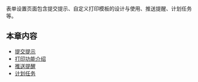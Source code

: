 表单设置页面包含提交提示、自定义打印模板的设计与使用、推送提醒、计划任务等。

## 本章内容
* [提交提示](提交提示说明.md)
* [打印功能介绍](打印功能.md)
* [推送提醒](推送提醒.md)
* [计划任务](计划任务.md)